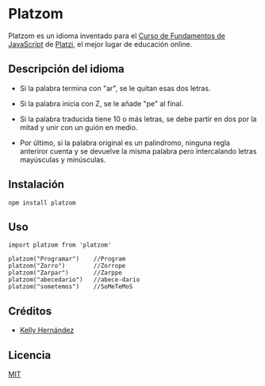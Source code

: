 # Platzom

Platzom es un idioma inventado para el [Curso de Fundamentos de JavaScript](https://platzi.com/js) de [Platzi](https://platzi.com),  el mejor lugar de educación online.

## Descripción del idioma

- Si la palabra termina con "ar", se le quitan esas dos letras.

- Si la palabra inicia con Z, se le añade "pe" al final.

- Si la palabra traducida tiene 10 o más letras, se debe partir en dos por la mitad y unir con un guión en medio.

- Por último, si la palabra original es un palíndromo, ninguna regla anteriror cuenta y se devuelve la misma palabra pero intercalando letras mayúsculas y minúsculas.

## Instalación

```
npm install platzom
```

## Uso

```
import platzom from 'platzom'

platzom("Programar")	//Program
platzom("Zorro")		//Zorrope
platzom("Zarpar")		//Zarppe
platzom("abecedario")	//abece-dario
platzom("sometemos")	//SoMeTeMoS
```

## Créditos

- [Kelly Hernández](https://twitter.com/@KellyHe16)

## Licencia

[MIT](https://opensource.org/licenses/MIT)